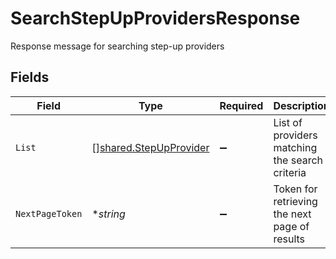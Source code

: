 # SearchStepUpProvidersResponse

Response message for searching step-up providers


## Fields

| Field                                                                   | Type                                                                    | Required                                                                | Description                                                             |
| ----------------------------------------------------------------------- | ----------------------------------------------------------------------- | ----------------------------------------------------------------------- | ----------------------------------------------------------------------- |
| `List`                                                                  | [][shared.StepUpProvider](../../../pkg/models/shared/stepupprovider.md) | :heavy_minus_sign:                                                      | List of providers matching the search criteria                          |
| `NextPageToken`                                                         | **string*                                                               | :heavy_minus_sign:                                                      | Token for retrieving the next page of results                           |